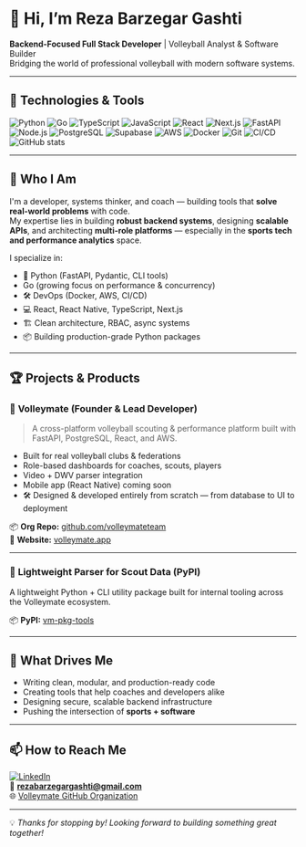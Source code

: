 # 👋 Hi, I’m Reza Barzegar Gashti

**Backend-Focused Full Stack Developer** | Volleyball Analyst & Software Builder  
Bridging the world of professional volleyball with modern software systems.

---

## 🔧 Technologies & Tools

![Python](https://img.shields.io/badge/Python-3776AB?style=for-the-badge&logo=python&logoColor=white)
![Go](https://img.shields.io/badge/-Go-00ADD8?style=for-the-badge&logo=go)
![TypeScript](https://img.shields.io/badge/TypeScript-007ACC?style=for-the-badge&logo=typescript&logoColor=white)
![JavaScript](https://img.shields.io/badge/JavaScript-F7DF1E?style=for-the-badge&logo=javascript&logoColor=black)
![React](https://img.shields.io/badge/React-20232A?style=for-the-badge&logo=react&logoColor=61DAFB)
![Next.js](https://img.shields.io/badge/Next.js-000000?style=for-the-badge&logo=nextdotjs&logoColor=white)
![FastAPI](https://img.shields.io/badge/FastAPI-009688?style=for-the-badge&logo=fastapi&logoColor=white)
![Node.js](https://img.shields.io/badge/Node.js-339933?style=for-the-badge&logo=nodedotjs&logoColor=white)
![PostgreSQL](https://img.shields.io/badge/PostgreSQL-336791?style=for-the-badge&logo=postgresql&logoColor=white)
![Supabase](https://img.shields.io/badge/Supabase-3ECF8E?style=for-the-badge&logo=supabase&logoColor=white)
![AWS](https://img.shields.io/badge/AWS-232F3E?style=for-the-badge&logo=amazonaws&logoColor=white)
![Docker](https://img.shields.io/badge/Docker-2496ED?style=for-the-badge&logo=docker&logoColor=white)
![Git](https://img.shields.io/badge/Git-F05032?style=for-the-badge&logo=git&logoColor=white)
![CI/CD](https://img.shields.io/badge/CI%2FCD-2088FF?style=for-the-badge&logo=githubactions&logoColor=white)
![GitHub stats](https://github-readme-stats.vercel.app/api?username=RezaBG&show_icons=true)

---

## 🧠 Who I Am

I'm a developer, systems thinker, and coach — building tools that **solve real-world problems** with code.  
My expertise lies in building **robust backend systems**, designing **scalable APIs**, and architecting **multi-role platforms** — especially in the **sports tech and performance analytics** space.

I specialize in:
- 🐍 Python (FastAPI, Pydantic, CLI tools)
- Go (growing focus on performance & concurrency)
- 🛠️ DevOps (Docker, AWS, CI/CD)
- 💻 React, React Native, TypeScript, Next.js
- 🏗️ Clean architecture, RBAC, async systems
- 📦 Building production-grade Python packages

---

## 🏆 Projects & Products

### 🏐 **Volleymate** (Founder & Lead Developer)

> A cross-platform volleyball scouting & performance platform built with FastAPI, PostgreSQL, React, and AWS.

- Built for real volleyball clubs & federations
- Role-based dashboards for coaches, scouts, players
- Video + DWV parser integration
- Mobile app (React Native) coming soon
- 🛠️ Designed & developed entirely from scratch — from database to UI to deployment

📦 **Org Repo:** [github.com/volleymateteam](https://github.com/volleymateteam)  
📘 **Website:** [volleymate.app](https://www.volleymate.app)

---

### 🔧 **Lightweight Parser for Scout Data (PyPI)**

A lightweight Python + CLI utility package built for internal tooling across the Volleymate ecosystem.

📦 **PyPI:** [vm-pkg-tools](https://pypi.org/project/vm-pkg-tools/)  

---

## 🧩 What Drives Me

- Writing clean, modular, and production-ready code  
- Creating tools that help coaches and developers alike  
- Designing secure, scalable backend infrastructure  
- Pushing the intersection of **sports + software**

---

## 📫 How to Reach Me

[![LinkedIn](https://img.shields.io/badge/LinkedIn-0077B5?style=for-the-badge&logo=linkedin&logoColor=white)](https://www.linkedin.com/in/reza-barzegar-gashti/)  
📧 **rezabarzegargashti@gmail.com**  
🌐 [Volleymate GitHub Organization](https://github.com/volleymateteam)

---

💡 *Thanks for stopping by! Looking forward to building something great together!*
